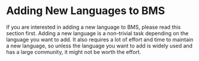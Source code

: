 # Adding New Languages to BMS

If you are interested in adding a new language to BMS, please read this section first. Adding a new language is a non-trivial task depending on the language you want to add. It also requires a lot of effort and time to maintain a new language, so unless the language you want to add is widely used and has a large community, it might not be worth the effort.